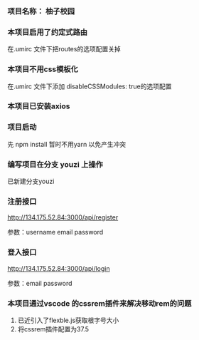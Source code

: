 ### 项目名称： 柚子校园

### 本项目启用了约定式路由

在.umirc 文件下把routes的选项配置关掉

### 本项目不用css模板化

在.umirc 文件下添加 disableCSSModules: true的选项配置


### 本项目已安装axios

### 项目启动

先  npm install 暂时不用yarn 以免产生冲突

### 编写项目在分支 youzi 上操作

已新建分支youzi


### 注册接口
  http://134.175.52.84:3000/api/register

  参数：username
        email
        password

### 登入接口

   http://134.175.52.84:3000/api/login

   参数：email
         password

### 本项目通过vscode 的cssrem插件来解决移动rem的问题

1. 已近引入了flexble.js获取根字号大小
2. 将cssrem插件配置为37.5
